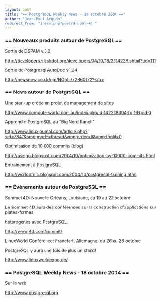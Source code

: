 ```yaml
---
layout: post
title: "== PostgreSQL Weekly News - 18 octobre 2004 =="
author: "Jean-Paul Argudo"
redirect_from: "index.php?post/drupal-41 "
---
```




<h3>== Nouveaux produits autour de PostgreSQL ==</h3>

<p>Sortie de DSPAM v.3.2<br />

<a href="http://developers.slashdot.org/developers/04/10/16/2314226.shtml?tid=111">

http://developers.slashdot.org/developers/04/10/16/2314226.shtml?tid=111

</a></p>

<p>Sortie de Postgresql AutoDoc v.1.24<br />

<a href="http://newsnow.co.uk/cgi/NGoto/72860172?">

http://newsnow.co.uk/cgi/NGoto/72860172?</a>

</p>

<h3>== News autour de PostgreSQL ==</h3>

<p>

Une start-up créée un projet de management de sites<br />

<a href="http://www.computerworld.com.au/index.php/id;142238304;fp;16;fpid;0">

http://www.computerworld.com.au/index.php/id;142238304;fp;16;fpid;0

</a>

</p>

<p>

Apprendre PostgreSQL au "Big Nerd Ranch"<br />

<a href="http://www.linuxjournal.com/article.php?sid=7847&amp;mode=thread&amp;order=0&amp;thold=0">

http://www.linuxjournal.com/article.php?sid=7847&amp;mode=thread&amp;order=0&amp;thold=0

</a>

</p>

<p>

Optimisation de 10 000 commits (blog)<br />

<a href="http://aseigo.blogspot.com/2004/10/optimization-by-10000-commits.html">

http://aseigo.blogspot.com/2004/10/optimization-by-10000-commits.html

</a>

</p>

<p>

Entraînement à PostgreSQL<br />

<a href="http://worldofnic.blogspot.com/2004/10/postgresql-training.html">

http://worldofnic.blogspot.com/2004/10/postgresql-training.html

</a>

</p>

<h3>== Évènements autour de PostgreSQL ==</h3>

<p>Sommet 4D: Nouvelle Orléans, Louisiane, du 19 au 22 octobre<br />

Le Sommet 4D aura des conférences sur la construction d'applications sur plates-formes

hétérogènes avec PostgreSQL.<br />

<a href="http://www.4d.com/summit/">http://www.4d.com/summit/</a></p>

<p>LinuxWorld Conférence: Francfort, Allemagne: du 26 au 28 octobre<br />

PostgreSQL y aura une fois de plus un stand!<br />

<a href="http://www.linuxworldexpo.de/">http://www.linuxworldexpo.de/</a>

</p>

<h3>== PostgreSQL Weekly News - 18 octobre 2004 ==</h3>

<p>

Sur le web:<br />

<a href="http://www.postgresql.org">http://www.postgresql.org</a></p>